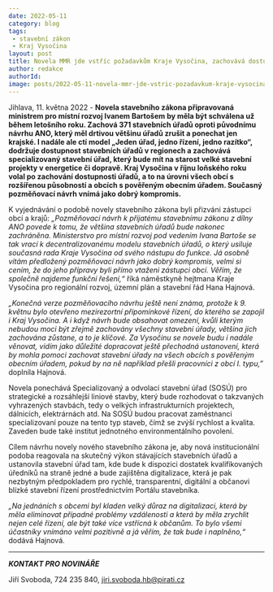 ```yaml
---
date: 2022-05-11
category: blog
tags:
 - stavební zákon
 - Kraj Vysočina
layout: post
title: Novela MMR jde vstříc požadavkům Kraje Vysočina, zachovává dostupnost stavebních úřadů
author: redakce
authorId: 
image: posts/2022-05-11-novela-mmr-jde-vstric-pozadavkum-kraje-vysocina-zachovava-dostupnost-stavebnich-uradu.jpg
---
```


Jihlava, 11. května 2022 - **Novela stavebního zákona připravovaná ministrem pro místní rozvoj Ivanem Bartošem by měla být schválena už během letošního roku. Zachová 371 stavebních úřadů oproti původnímu návrhu ANO, který měl drtivou většinu úřadů zrušit a ponechat jen krajské. I nadále ale ctí model „Jeden úřad, jedno řízení, jedno razítko“, dodržuje dostupnost stavebních úřadů v regionech a zachovává specializovaný stavební úřad, který bude mít na starost velké stavební projekty v energetice či dopravě. Kraj Vysočina v říjnu loňského roku volal po zachování dostupnosti úřadů, a to na úrovni všech obcí s rozšířenou působností a obcích s pověřeným obecním úřadem. Současný pozměňovací návrh vnímá jako dobrý kompromis.** 

K vyjednávání o podobě novely stavebního zákona byli přizváni zástupci obcí a krajů: *„Pozměňovací návrh k přijatému stavebnímu zákonu z dílny ANO povede k tomu, že většina stavebních úřadů bude nakonec zachráněna. Ministerstvo pro místní rozvoj pod vedením Ivana Bartoše se tak vrací k decentralizovanému modelu stavebních úřadů, o který usiluje současná rada Kraje Vysočina od svého nástupu do funkce. Já osobně vítám předložený pozměňovací návrh jako dobrý kompromis, velmi si cením, že do jeho přípravy byli přímo vtaženi zástupci obcí. Věřím, že společně najdeme funkční řešení,“* říká náměstkyně hejtmana Kraje Vysočina pro regionální rozvoj, územní plán a stavební řád Hana Hajnová.

*„Konečná verze pozměňovacího návrhu ještě není známa, protože k 9. květnu bylo otevřeno mezirezortní připomínkové řízení, do kterého se zapojil i Kraj Vysočina. A i když návrh bude obsahovat omezení, kvůli kterým nebudou moci být zřejmě zachovány všechny stavební úřady, většina jich zachována zůstane, a to je klíčové. Za Vysočinu se novele budu i nadále věnovat, vidím jako důležité dopracovat ještě přechodná ustanovení, která by mohla pomoci zachovat stavební úřady na všech obcích s pověřeným obecním úřadem, pokud by na ně například přešli pracovníci z obcí I. typu,”* doplnila Hajnová.

Novela ponechává Specializovaný a odvolací stavební úřad (SOSÚ) pro strategické a rozsáhlejší liniové stavby, který bude rozhodovat o takzvaných vyhrazených stavbách, tedy o velkých infrastrukturních projektech, dálnicích, elektrárnách atd. Na SOSÚ budou pracovat zaměstnanci specializovaní pouze na tento typ staveb, čímž se zvýší rychlost a kvalita. Zaveden bude také institut jednotného environmentálního povolení.

Cílem návrhu novely nového stavebního zákona je, aby nová institucionální podoba reagovala na skutečný výkon stávajících stavebních úřadů a ustanovila stavební úřad tam, kde bude k dispozici dostatek kvalifikovaných úředníků na straně jedné a bude zajištěna digitalizace, která je pak nezbytným předpokladem pro rychlé, transparentní, digitální a občanovi blízké stavební řízení prostřednictvím Portálu stavebníka. 

*„Na jednáních s obcemi byl kladen velký důraz na digitalizaci, která by měla eliminovat případné problémy vzdálenosti a která by měla zrychlit nejen celé řízení, ale být také více vstřícná k občanům. To bylo všemi účastníky vnímáno velmi pozitivně a já věřím, že tak bude i naplněno,“* dodává Hajnová.

---

***KONTAKT PRO NOVINÁŘE*** 

Jiří Svoboda, 724 235 840, <jiri.svoboda.hb@pirati.cz>
